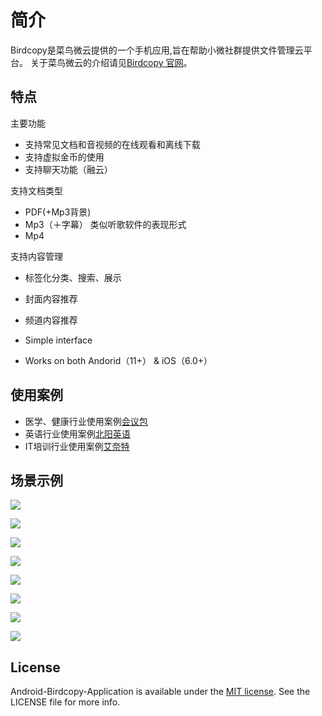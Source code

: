 # 简介

[birdengcopy]: http://www.birdcopy.com

Birdcopy是菜鸟微云提供的一个手机应用,旨在帮助小微社群提供文件管理云平台。
关于菜鸟微云的介绍请见[Birdcopy 官网][birdengcopy]。

## 特点

主要功能
- 支持常见文档和音视频的在线观看和离线下载
- 支持虚拟金币的使用
- 支持聊天功能（融云）

支持文档类型
- PDF(+Mp3背景)
- Mp3（＋字幕） 类似听歌软件的表现形式
- Mp4

支持内容管理
- 标签化分类、搜索、展示
- 封面内容推荐
- 频道内容推荐

- Simple interface
- Works on both Andorid（11+） & iOS（6.0+）

## 使用案例
[birdenglish]: http://e.birdcopy.com
[ibag]: http://v.birdcopy.com
[inet]: http://it.birdcopy.com

- 医学、健康行业使用案例[会议包][ibag]
- 英语行业使用案例[北阳英语][birdenglish]
- IT培训行业使用案例[艾奈特][inet]

## 场景示例

![](https://github.com/birdcopy/Android-Birdcopy-Application/blob/master/demo/1.jpg)

![](https://github.com/birdcopy/Android-Birdcopy-Application/blob/master/demo/2.jpg)

![](https://github.com/birdcopy/Android-Birdcopy-Application/blob/master/demo/3.jpg)

![](https://github.com/birdcopy/Android-Birdcopy-Application/blob/master/demo/4.jpg)

![](https://github.com/birdcopy/Android-Birdcopy-Application/blob/master/demo/5.jpg)

![](https://github.com/birdcopy/Android-Birdcopy-Application/blob/master/demo/6.jpg)

![](https://github.com/birdcopy/Android-Birdcopy-Application/blob/master/demo/7.jpg)

![](https://github.com/birdcopy/Android-Birdcopy-Application/blob/master/demo/8.jpg)

## License

[Apache]: http://www.apache.org/licenses/LICENSE-2.0
[MIT]: http://www.opensource.org/licenses/mit-license.php
[GPL]: http://www.gnu.org/licenses/gpl.html
[BSD]: http://opensource.org/licenses/bsd-license.php

Android-Birdcopy-Application is available under the [MIT license][MIT]. See the LICENSE file for more info.
